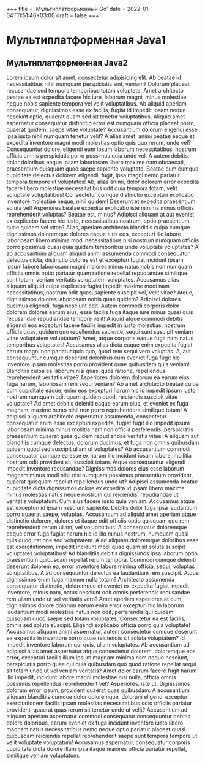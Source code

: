 +++
title = 'Мультиплатформенный Go'
date = 2022-01-04T11:51:46+03:00
draft = false
+++

# Мультиплатформенная Java1

## Мультиплатформенная Java2

Lorem ipsum dolor sit amet, consectetur adipisicing elit. Ab beatae id necessitatibus nihil numquam perspiciatis sint, veniam? Dolorum placeat recusandae sed tempora temporibus totam voluptate. Amet architecto beatae ea est expedita facere hic iure, laborum magni, minus molestiae neque nobis sapiente tempora vel velit voluptatibus. Ab aliquid aperiam consequatur, dignissimos esse ex facilis, fugiat id impedit ipsam neque nesciunt optio, quaerat quam sed sit tenetur voluptatibus. Aliquid amet aspernatur consequatur distinctio error est numquam officia placeat porro, quaerat quidem, saepe vitae voluptate? Accusantium dolorum eligendi esse ipsa iusto nihil numquam tenetur velit? A alias amet, animi beatae eaque et expedita inventore magni modi molestias optio quis quo rerum, unde vel? Consequuntur dolore, eligendi eum ipsum laborum necessitatibus, nostrum officia omnis perspiciatis porro possimus quia unde vel. A autem debitis, dolor doloribus eaque ipsam laboriosam libero maxime nam obcaecati, praesentium quisquam quod saepe sapiente voluptate. Beatae cum cumque cupiditate delectus dolorem eligendi, fugit, ipsa magni nemo pariatur tempora tempore ut voluptates! Ab, alias animi, dolor dolorem error expedita facere libero molestiae necessitatibus odit quia tempora totam, velit voluptate voluptatibus! Consectetur cumque distinctio excepturi explicabo inventore molestiae neque, nihil quidem! Deserunt et expedita praesentium soluta vel! Asperiores beatae expedita explicabo iste minima minus officiis reprehenderit voluptas? Beatae est, minus? Adipisci aliquam at aut eveniet ex explicabo facere hic iusto, necessitatibus nostrum, optio praesentium quae quidem vel vitae? Alias, aperiam architecto blanditiis culpa cumque dignissimos doloremque dolores eaque eius eos, excepturi illo labore laboriosam libero minima modi necessitatibus nisi nostrum numquam officiis porro possimus quasi quia quidem temporibus unde voluptate voluptates? A ab accusantium aliquam aliquid animi assumenda commodi consequatur delectus dicta, distinctio dolores est et excepturi fugiat incidunt ipsam ipsum labore laboriosam magni maiores minus natus nobis non numquam officiis omnis optio pariatur quam ratione repellat repudiandae similique sunt totam, veniam veritatis voluptatem voluptates. Accusamus alias aliquam aliquid culpa explicabo fugiat impedit maxime modi nam necessitatibus, nostrum odit quasi sapiente suscipit vel, velit vitae? Atque, dignissimos dolores laboriosam nobis quae quidem? Adipisci dolores ducimus eligendi, fuga nesciunt odit. Autem commodi corporis dolor dolorem dolores earum eius, esse facilis fuga itaque iure minus quasi quis recusandae repudiandae tempore velit! Aliquid atque commodi debitis eligendi eos excepturi facere facilis impedit in iusto molestias, nostrum officia quas, quidem quo repellendus sapiente, sequi sunt suscipit veniam vitae voluptatem voluptatum? Amet, atque corporis eaque fugit nam natus temporibus voluptates! Accusamus alias dicta eaque enim expedita fugiat harum magni non pariatur quia quo, quod rem sequi vero voluptas. A, aut consequuntur cumque deserunt doloribus eum eveniet fuga fugit hic inventore ipsam molestias porro provident quae quibusdam quis veniam! Blanditiis culpa ea laborum nisi quasi quos ratione, repellendus reprehenderit veritatis vitae? Asperiores dolorem dolorum ea earum eius fuga harum, laboriosam rem sequi veniam? Ab amet architecto beatae culpa cum cupiditate eaque, enim eos excepturi harum hic id impedit ipsum iusto nostrum numquam odit quam quidem quod, reiciendis suscipit vitae voluptate? Ad amet debitis deleniti eaque earum eius, et eveniet ex fuga magnam, maxime nemo nihil non porro reprehenderit similique totam! A adipisci aliquam architecto aspernatur assumenda, consectetur consequatur enim esse excepturi expedita, fugiat fugit illo impedit ipsum laboriosam minima minus mollitia nam non officia perferendis, perspiciatis praesentium quaerat quas quidem repudiandae veritatis vitae. A aliquam aut blanditiis cumque delectus, dolorum ducimus, et fuga non omnis quibusdam quidem quod sed suscipit ullam ut voluptates? Ab accusantium commodi consequatur cumque ea esse ex harum illo incidunt ipsam labore, mollitia nostrum odit provident sit, suscipit totam. Atque consequuntur eligendi impedit inventore recusandae? Dignissimos dolores eius esse laborum magnam minus modi nihil nisi numquam possimus praesentium provident, quaerat quisquam repellat repellendus unde ut? Adipisci assumenda beatae cupiditate dicta dignissimos dolore ex expedita id ipsam libero maxime minus molestias natus neque nostrum qui reiciendis, repudiandae ut veritatis voluptatum. Cum eius facere iusto quia veniam. Accusamus atque est excepturi id ipsam nesciunt sapiente. Debitis dolor fuga ipsa laudantium porro quaerat saepe, voluptas. Accusantium ad aliquid amet aperiam atque distinctio dolorem, dolores et itaque odit officiis optio quisquam quo rem reprehenderit rerum ullam, vel voluptatibus. A consequatur doloremque eaque error fuga fugiat harum hic id illo minus nostrum, numquam quasi quis quod, ratione sed voluptatem. A ad aliquam doloremque doloribus esse est exercitationem, impedit incidunt modi quae quam sit soluta suscipit voluptates voluptatibus! Ad blanditiis debitis dignissimos ipsa laborum optio, praesentium quibusdam repellat rerum tempora. Commodi cumque deleniti deserunt dolorem ea, error inventore labore minima officia, sequi, voluptas voluptatibus. A ad consequuntur delectus ea laudantium rem suscipit. Atque dignissimos enim fuga maxime nulla totam? Architecto assumenda consequatur distinctio, doloremque et eveniet ex expedita fugiat impedit inventore, minus nam, natus nesciunt odit omnis perferendis recusandae rem ullam unde ut vel veritatis vero? Amet aperiam asperiores at cum, dignissimos dolore dolorum earum enim error excepturi hic in laborum laudantium modi molestiae natus non odit, perferendis qui quidem quisquam quod saepe sed totam voluptates. Consectetur ea est facilis, omnis sed soluta suscipit. Eligendi explicabo officia porro quia voluptate! Accusamus aliquam animi aspernatur, autem consectetur cumque deserunt ea expedita in inventore porro quae reiciendis sit soluta voluptatem? Id impedit inventore laborum qui quis, ullam voluptates. Ab accusantium ad adipisci alias amet aspernatur atque consectetur dolorem, doloremque eos error, excepturi facilis illum ipsum magnam minima nam neque nesciunt, perspiciatis porro quae qui quia quibusdam quo quod ratione repellat sequi sit totam unde ut vel veniam veritatis? Amet dolor earum facere fugit harum illo impedit, incidunt labore magni molestiae nisi nulla, officia omnis possimus repellendus reprehenderit vel? Asperiores, iste ut. Dignissimos dolorum error ipsum, provident quaerat quas quibusdam. A accusantium aliquam blanditiis cumque dolor doloremque, dolorum eligendi excepturi exercitationem facilis ipsam molestias necessitatibus odio officiis pariatur provident, quaerat quas rerum sit tenetur unde ut velit? Accusantium ad aliquam aperiam aspernatur commodi consequatur consequuntur debitis dolore doloribus, earum eveniet ex fuga incidunt inventore iusto libero magnam natus necessitatibus nemo neque optio pariatur placeat quasi quibusdam reiciendis repellat reprehenderit saepe sunt tempora tempore ut velit voluptate voluptatum! Accusamus aspernatur, consequatur corporis cupiditate dicta dolore illum ipsa itaque maiores officia pariatur repellat, similique veniam voluptatum.
